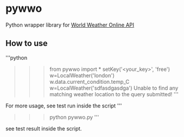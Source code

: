 pywwo
=====

Python wrapper library for [World Weather Online API](http://www.worldweatheronline.com)

How to use
---------------
'''python
>>> from pywwo import *
>>> setKey('<your_key>', 'free')
>>> w=LocalWeather('london')
>>> w.data.current_condition.temp_C
>>> w=LocalWeather('sdfasdgasdga')
Unable to find any matching weather location to the query submitted!
'''

For more usage, see test run inside the script
'''
>>> python pywwo.py
'''

see test result inside the script.
